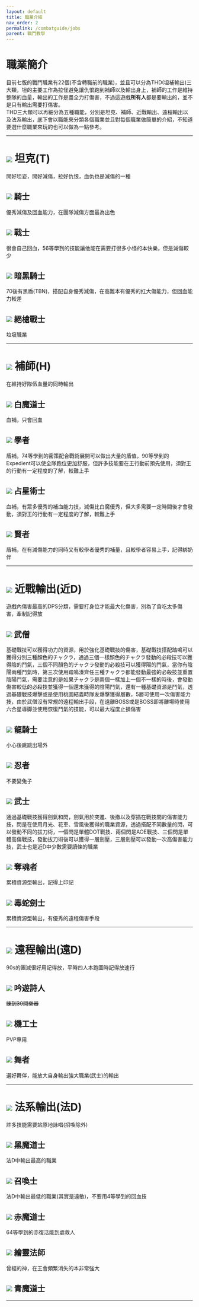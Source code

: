 ```yaml
---
layout: default
title: 職業介紹
nav_order: 2
permalink: /combatguide/jobs
parent: 戰鬥教學
---
```


# 職業簡介

目前七版的戰鬥職業有22個(不含轉職前的職業)，並且可以分為THD(坦補輸出)三大類，坦的主要工作為拉怪避免讓仇恨跑到補師以及輸出身上，補師的工作是維持整隊的血量，輸出的工作是盡全力打傷害，不過這遊戲**所有人**都是要輸出的，並不是只有輸出需要打傷害。  
THD三大類可以再細分為五種職能，分別是坦克、補師、近戰輸出、遠程輸出以及法系輸出，底下會以職能來分類各個職業並且對每個職業做簡單的介紹，不知道要選什麼職業來玩的也可以做為一點參考。  

---

# <img src = "https://ffxiv.gamerescape.com/w/images/6/6b/Tank_Icon_1.png"> 坦克(T)  
開好坦姿，開好減傷，拉好仇恨，血仇也是減傷的一種
## <img src = "https://ffxiv.gamerescape.com/w/images/7/74/Paladin_Icon_10.png"> 騎士  
優秀減傷及回血能力，在團隊減傷方面最為出色
## <img src = "https://ffxiv.gamerescape.com/w/images/6/68/Warrior_Icon_10.png"> 戰士  
很會自己回血，56等學到的技能讓他能在需要打很多小怪的本快樂，但是減傷較少
## <img src = "https://ffxiv.gamerescape.com/w/images/e/e3/Dark_Knight_Icon_10.png"> 暗黑騎士  
70後有黑盾(TBN)，搭配自身優秀減傷，在高難本有優秀的扛大傷能力，但回血能力較差
## <img src = "https://ffxiv.gamerescape.com/w/images/8/87/Gunbreaker_Icon_10.png"> 絕槍戰士  
垃圾職業


---

# <img src = "https://ffxiv.gamerescape.com/w/images/d/d6/Healer_Icon_1.png"> 補師(H) 
在維持好隊伍血量的同時輸出
## <img src = "https://ffxiv.gamerescape.com/w/images/6/6c/White_Mage_Icon_10.png"> 白魔道士  
血補，只會回血
## <img src = "https://ffxiv.gamerescape.com/w/images/9/90/Scholar_Icon_10.png"> 學者  
盾補，74等學到的密策配合戰術展開可以做出大量的盾值，90等學到的Expedient可以使全隊跑位更加舒服，但許多技能要在王行動前預先使用，須對王的行動有一定程度的了解，較難上手
## <img src = "https://ffxiv.gamerescape.com/w/images/4/46/Astrologian_Icon_10.png"> 占星術士  
血補，有眾多優秀的補血能力技，減傷比白魔優秀，但大多需要一定時間後才會發動，須對王的行動有一定程度的了解，較難上手
## <img src = "https://ffxiv.gamerescape.com/w/images/3/3d/Sage_Icon_10.png"> 賢者  
盾補，在有減傷能力的同時又有較學者優秀的補量，且較學者容易上手，記得綁奶伴

---

# <img src = "https://ffxiv.gamerescape.com/w/images/2/29/Melee_DPS_Icon_1.png"> 近戰輸出(近D)  
遊戲內傷害最高的DPS分類，需要打身位才能最大化傷害，別為了貪吃太多傷害，牽制記得放
## <img src = "https://ffxiv.gamerescape.com/w/images/8/80/Monk_Icon_10.png"> 武僧  
基礎戰技可以獲得功力的資源，用於強化基礎戰技的傷害，基礎戰技搭配踏鳴可以獲得分別三種顏色的チャクラ，通過三個一樣顏色的チャクラ發動的必殺技可以獲得陰的鬥氣，三個不同顏色的チャクラ發動的必殺技可以獲得陽的鬥氣，當你有陰陽兩種鬥氣時，第三次使用踏鳴湊齊任三種チャクラ都能發動最強的必殺技並重置陰陽鬥氣，需要注意的是如果チャクラ是兩個一樣加上一個不一樣的時後，會發動傷害較低的必殺技並獲得一個還未獲得的陰陽鬥氣，還有一種基礎資源是鬥氣，透過基礎戰技爆擊或是使用桃園結義時隊友爆擊獲得層數，5層可使用一次傷害能力技，由於武僧沒有常規的遠程輸出手段，在遠離BOSS或是BOSS即將離場時使用六合星導脚並使用恢復鬥氣的技能，可以最大程度止損傷害
## <img src = "https://ffxiv.gamerescape.com/w/images/c/ca/Dragoon_Icon_10.png"> 龍騎士  
小心後跳跳出場外
## <img src = "https://ffxiv.gamerescape.com/w/images/c/c5/Ninja_Icon_10.png"> 忍者  
不要變兔子
## <img src = "https://ffxiv.gamerescape.com/w/images/6/61/Samurai_Icon_10.png"> 武士  
通過基礎戰技獲得劍氣和閃，劍氣用於突進、後撤以及穿插在戰技間的傷害能力技，閃是在使用月光、花車、雪風後獲得的職業資源，透過搭配不同數量的閃，可以發動不同的拔刀術，一個閃是單體DOT戰技、兩個閃是AOE戰技、三個閃是單體高傷戰技，發動拔刀術後可以獲得一層劍壓，三層劍壓可以發動一次高傷害能力技，武士也是近D中少數需要讀條的職業
## <img src = "https://ffxiv.gamerescape.com/w/images/e/ec/Reaper_Icon_10.png"> 奪魂者  
累積資源型輸出，記得上印記
## <img src = "https://ffxiv.gamerescape.com/w/images/2/22/Viper_Icon_10.png"> 毒蛇劍士  
累積資源型輸出，有優秀的遠程傷害手段

---

# <img src = "https://ffxiv.gamerescape.com/w/images/3/3d/Physical_Ranged_DPS_Icon_1.png"> 遠程輸出(遠D)  
90s的團減很好用記得放，平時四人本跑圖時記得放速行
## <img src = "https://ffxiv.gamerescape.com/w/images/c/cf/Bard_Icon_10.png"> 吟遊詩人  
~~練到30開樂器~~
## <img src = "https://ffxiv.gamerescape.com/w/images/2/23/Machinist_Icon_10.png"> 機工士  
PVP專用
## <img src = "https://ffxiv.gamerescape.com/w/images/1/15/Dancer_Icon_10.png"> 舞者  
選好舞伴，能放大自身輸出強大職業(武士)的輸出

---

# <img src = "https://ffxiv.gamerescape.com/w/images/6/65/Magic_Ranged_DPS_Icon_1.png"> 法系輸出(法D)  
許多技能需要站原地詠唱(招喚除外)
## <img src = "https://ffxiv.gamerescape.com/w/images/1/1f/Black_Mage_Icon_10.png"> 黑魔道士  
法D中輸出最高的職業
## <img src = "https://ffxiv.gamerescape.com/w/images/4/4e/Summoner_Icon_10.png"> 召喚士  
法D中輸出最低的職業(其實是遠敏)，不要用4等學到的回血技
## <img src = "https://ffxiv.gamerescape.com/w/images/e/e0/Red_Mage_Icon_10.png"> 赤魔道士  
64等學到的赤復活能到處救人
## <img src = "https://ffxiv.gamerescape.com/w/images/1/13/Pictomancer_Icon_10.png"> 繪靈法師  
曾經的神，在王會頻繁消失的本非常強大
## <img src = "https://ffxiv.gamerescape.com/w/images/0/08/Blue_Mage_Icon_10.png"> 青魔道士  



---
